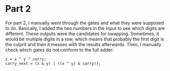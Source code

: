 # Part 2

For part 2, I manually went through the gates and what they were supposed to do. 
Basically, I added the two numbers in the input to see which digits are different. 
These outputs were the candidates for swapping. Sometimes, it would be multiple digits in a row,
which means that probably the first digit is the culprit and then it messes with the results afterwards. 
Then, I manually check which gates do not conform to the full adder:
```
z = x ^ y ^ carry;
carry_next = (x & y) | ((x ^ y) & carry));
```